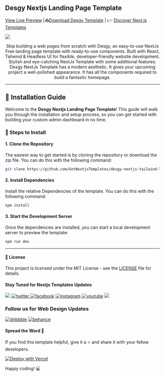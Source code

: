 ## Desgy Nextjs Landing Page Template
[View Live Preview](https://desgy-tailwind-nextjs-free.vercel.app/) |📥[Download Desgy Template](https://getnextjstemplates.com/products/desgy-nextjs-free-landing-page-template) | 👉 [Discover Next.js Templates](https://getnextjstemplates.com/)


<a target="_blank" href="https://getnextjstemplates.com/products/desgy-nextjs-free-landing-page-template">
  <img src="https://www.wrappixel.com/wp-content/uploads/edd/2025/04/desgy-free-nextjs-landing-page-for-business-portfolio.jpg" />
</a>

<p style="text-align:center;">Skip building a web pages from scratch with Desgy, an easy-to-use NextJs Free landing page template with ready-to-use components. Built with React, Tailwind & Headless UI for flexible, developer-friendly website development. Stylish and eye-catching NextJs Template with some additional features. Desgy NextJs Template has a modern aesthetic. It gives your upcoming project a well-polished appearance. It has all the components required to build a fantastic homepage.
</p>

---
## 💾 Installation Guide

Welcome to the **Desgy Nextjs Landing Page Template**! This guide will walk you through the installation and setup process, so you can get started with building your custom admin dashboard in no time.

### 📝 Steps to Install

#### 1. **Clone the Repository**

The easiest way to get started is by cloning the repository or download the zip file. You can do this with the following command:

```bash
git clone https://github.com/GetNextjsTemplates/desgy-nextjs-tailwind-landing-page-template-free.git

```

#### 2. **Install Dependencies**

Install the relative Dependencies of the template. You can do this with the following command:

```bash
npm install
```

#### 3. **Start the Development Server**

Once the dependencies are installed, you can start a local development server to preview the template: 

```bash
npm run dev
```

---

#### 📜 License

This project is licensed under the MIT License - see the [LICENSE](https://getnextjstemplates.com/privacy) file for details.

#### Stay Tuned for Nextjs Templates Updates

[![](https://img.shields.io/badge/GitHub-100000?style=for-the-badge&logo=github&logoColor=white)](http://github.com/GetNextjsTemplates/)  [![twitter](https://img.shields.io/badge/twitter-x?style=for-the-badge&logo=x&logoColor=white&color=%230f1419) ](https://x.com/Getnextjstemplt)  [
![facebook](https://img.shields.io/badge/facebook-logo?style=for-the-badge&logo=facebook&logoColor=white&color=%230866ff)](https://www.facebook.com/getnextjstemplates) [![instagram](https://img.shields.io/badge/instagram-logo?style=for-the-badge&logo=instagram&logoColor=white&color=%23F35369)](https://www.instagram.com/getnextjstemplates/)  [![youtube](https://img.shields.io/badge/youtube-logo?style=for-the-badge&logo=youtube&logoColor=white&color=%23cc0000)](https://www.youtube.com/@NextjsTemplates)  [![](https://img.shields.io/badge/LinkedIn-0077B5?style=for-the-badge&logo=linkedin&logoColor=white)](https://www.linkedin.com/in/nextjstemplates/)

### Follow us for Web Design Updates

[![dribbble](https://img.shields.io/badge/dribbble-logo?style=for-the-badge&logo=dribbble&logoColor=white&color=%23ea64d9)](https://dribbble.com/wrappixel) [![behance](https://img.shields.io/badge/behance-logo?style=for-the-badge&logo=behance&logoColor=white&color=%230057ff)](https://www.behance.net/GetNextjsTemplates/)


#### Spread the Word 📢

If you find this template helpful, give it a ⭐️ and share it with your fellow developers. 

[![Deploy with Vercel](https://vercel.com/button)](https://vercel.com/new/clone?repository-url=https://github.com/GetNextjsTemplates/desgy-nextjs-tailwind-landing-page-template-free&root-directory=package)

Happy coding! 💻
